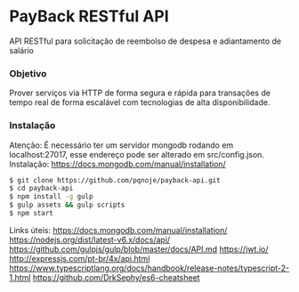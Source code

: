 # PayBack RESTful API
API RESTful para solicitação de reembolso de despesa e adiantamento de salário

### Objetivo
Prover serviços via HTTP de forma segura e rápida para transações de tempo real de forma escalável com tecnologias de alta disponibilidade.

### Instalação

Atenção: É necessário ter um servidor mongodb rodando em localhost:27017, esse endereço pode ser alterado em src/config.json. Instalação: https://docs.mongodb.com/manual/installation/
```sh
$ git clone https://github.com/pqnoje/payback-api.git
$ cd payback-api
$ npm install -g gulp
$ gulp assets && gulp scripts
$ npm start
```

Links úteis:
https://docs.mongodb.com/manual/installation/
https://nodejs.org/dist/latest-v6.x/docs/api/
https://github.com/gulpjs/gulp/blob/master/docs/API.md
https://jwt.io/
http://expressjs.com/pt-br/4x/api.html
https://www.typescriptlang.org/docs/handbook/release-notes/typescript-2-1.html
https://github.com/DrkSephy/es6-cheatsheet
